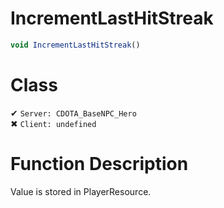 # IncrementLastHitStreak
```js	
void IncrementLastHitStreak()
```
# Class
✔ `Server: CDOTA_BaseNPC_Hero`  
✖ `Client: undefined`  

# Function Description
Value is stored in PlayerResource.
